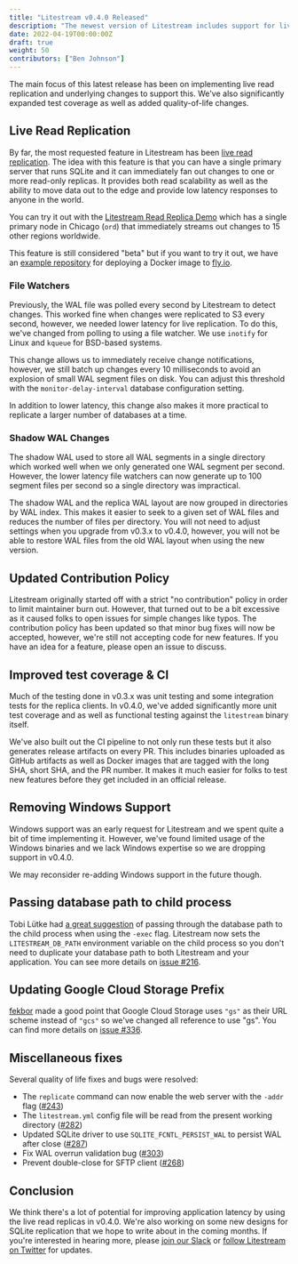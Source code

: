 ```yaml
---
title: "Litestream v0.4.0 Released"
description: "The newest version of Litestream includes support for live read replication, improved test coverage, revamped WAL storage, and more."
date: 2022-04-19T00:00:00Z
draft: true
weight: 50
contributors: ["Ben Johnson"]
---
```


The main focus of this latest release has been on implementing live read
replication and underlying changes to support this. We've also significantly
expanded test coverage as well as added quality-of-life changes.


## Live Read Replication

By far, the most requested feature in Litestream has been
[live read replication](https://github.com/benbjohnson/litestream/issues/8).
The idea with this feature is that you can have a single primary server that
runs SQLite and it can immediately fan out changes to one or more read-only
replicas. It provides both read scalability as well as the ability to move data
out to the edge and provide low latency responses to anyone in the world.

You can try it out with the [Litestream Read Replica Demo](https://litestream-read-replica-demo.fly.dev/)
which has a single primary node in Chicago (`ord`) that immediately streams
out changes to 15 other regions worldwide.

This feature is still considered "beta" but if you want to try it out, we have
an [example repository](https://github.com/benbjohnson/litestream-read-replica-example)
for deploying a Docker image to [fly.io](https://fly.io/).

### File Watchers

Previously, the WAL file was polled every second by Litestream to detect changes.
This worked fine when changes were replicated to S3 every second, however, we
needed lower latency for live replication. To do this, we've changed from
polling to using a file watcher. We use `inotify` for Linux and `kqueue` for
BSD-based systems.

This change allows us to immediately receive change notifications, however,
we still batch up changes every 10 milliseconds to avoid an explosion of small
WAL segment files on disk. You can adjust this threshold with the
`monitor-delay-interval` database configuration setting.

In addition to lower latency, this change also makes it more practical to
replicate a larger number of databases at a time.


### Shadow WAL Changes

The shadow WAL used to store all WAL segments in a single directory which worked
well when we only generated one WAL segment per second. However, the lower
latency file watchers can now generate up to 100 segment files per second so a
single directory was impractical.

The shadow WAL and the replica WAL layout are now grouped in directories by WAL
index. This makes it easier to seek to a given set of WAL files and reduces the
number of files per directory. You will not need to adjust settings when you 
upgrade from v0.3.x to v0.4.0, however, you will not be able to restore WAL
files from the old WAL layout when using the new version.


## Updated Contribution Policy

Litestream originally started off with a strict "no contribution" policy in
order to limit maintainer burn out. However, that turned out to be a bit excessive
as it caused folks to open issues for simple changes like typos. The
contribution policy has been updated so that minor bug fixes will now be
accepted, however, we're still not accepting code for new features. If you have
an idea for a feature, please open an issue to discuss.


## Improved test coverage & CI

Much of the testing done in v0.3.x was unit testing and some integration tests
for the replica clients. In v0.4.0, we've added significantly more unit test
coverage and as well as functional testing against the `litestream` binary itself.

We've also built out the CI pipeline to not only run these tests but it
also generates release artifacts on every PR. This includes binaries uploaded
as GitHub artifacts as well as Docker images that are tagged with the long SHA,
short SHA, and the PR number. It makes it much easier for folks to test new
features before they get included in an official release.


## Removing Windows Support

Windows support was an early request for Litestream and we spent quite a bit of
time implementing it. However, we've found limited usage of the Windows binaries
and we lack Windows expertise so we are dropping support in v0.4.0.

We may reconsider re-adding Windows support in the future though.


## Passing database path to child process

Tobi Lütke had [a great suggestion](https://twitter.com/tobi/status/1401940776465190915)
of passing through the database path to the child process when using the `-exec`
flag. Litestream now sets the `LITESTREAM_DB_PATH` environment variable on the
child process so you don't need to duplicate your database path to both
Litestream and your application. You can see more details on [issue #216](https://github.com/benbjohnson/litestream/issues/216).


## Updating Google Cloud Storage Prefix

[fekbor](https://github.com/febkor) made a good point that Google Cloud Storage uses `"gs"` as their URL
scheme instead of `"gcs"` so we've changed all reference to use "gs". You can
find more details on [issue #336](https://github.com/benbjohnson/litestream/issues/336).


## Miscellaneous fixes

Several quality of life fixes and bugs were resolved:

- The `replicate` command can now enable the web server with the `-addr` flag ([#243](https://github.com/benbjohnson/litestream/issues/243))
- The `litestream.yml` config file will be read from the present working directory ([#282](https://github.com/benbjohnson/litestream/issues/282))
- Updated SQLite driver to use `SQLITE_FCNTL_PERSIST_WAL` to persist WAL after close ([#287](https://github.com/benbjohnson/litestream/pull/287))
- Fix WAL overrun validation bug ([#303](https://github.com/benbjohnson/litestream/pull/303))
- Prevent double-close for SFTP client ([#268](https://github.com/benbjohnson/litestream/issues/268))

## Conclusion

We think there's a lot of potential for improving application latency by using
the live read replicas in v0.4.0. We're also working on some new designs for
SQLite replication that we hope to write about in the coming months. If you're
interested in hearing more, please [join our Slack][slack] or [follow Litestream
on Twitter][twitter] for updates.

[slack]: https://join.slack.com/t/litestream/shared_invite/zt-n0j4s3ci-lx1JziR3bV6L2NMF723H3Q
[twitter]: https://twitter.com/litestreamio
